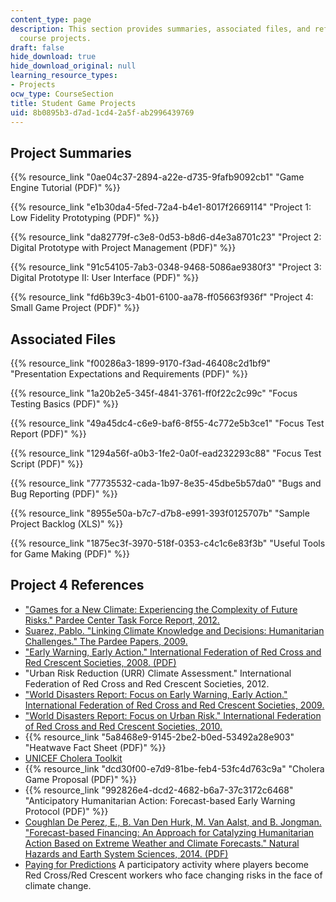 ```yaml
---
content_type: page
description: This section provides summaries, associated files, and references for
  course projects.
draft: false
hide_download: true
hide_download_original: null
learning_resource_types:
- Projects
ocw_type: CourseSection
title: Student Game Projects
uid: 8b0895b3-d7ad-1cd4-2a5f-ab2996439769
---
```

## Project Summaries

{{% resource_link "0ae04c37-2894-a22e-d735-9fafb9092cb1" "Game Engine Tutorial (PDF)" %}}

{{% resource_link "e1b30da4-5fed-72a4-b4e1-8017f2669114" "Project 1: Low Fidelity Prototyping (PDF)" %}}

{{% resource_link "da82779f-c3e8-0d53-b8d6-d4e3a8701c23" "Project 2: Digital Prototype with Project Management (PDF)" %}}

{{% resource_link "91c54105-7ab3-0348-9468-5086ae9380f3" "Project 3: Digital Prototype II: User Interface (PDF)" %}}

{{% resource_link "fd6b39c3-4b01-6100-aa78-ff05663f936f" "Project 4: Small Game Project (PDF)" %}}

## Associated Files

{{% resource_link "f00286a3-1899-9170-f3ad-46408c2d1bf9" "Presentation Expectations and Requirements (PDF)" %}}

{{% resource_link "1a20b2e5-345f-4841-3761-ff0f22c2c99c" "Focus Testing Basics (PDF)" %}}

{{% resource_link "49a45dc4-c6e9-baf6-8f55-4c772e5b3ce1" "Focus Test Report (PDF)" %}}

{{% resource_link "1294a56f-a0b3-1fe2-0a0f-ead232293c88" "Focus Test Script (PDF)" %}}

{{% resource_link "77735532-cada-1b97-8e35-45dbe5b57da0" "Bugs and Bug Reporting (PDF)" %}}

{{% resource_link "8955e50a-b7c7-d7b8-e991-393f0125707b" "Sample Project Backlog (XLS)" %}}

{{% resource_link "1875ec3f-3970-518f-0353-c4c1c6e83f3b" "Useful Tools for Game Making (PDF)" %}}

## Project 4 References

- ["Games for a New Climate: Experiencing the Complexity of Future Risks." Pardee Center Task Force Report, 2012.](http://www.bu.edu/pardee/publications-library/2012-archive-2/games-climate-task-force/)
- [Suarez, Pablo. "Linking Climate Knowledge and Decisions: Humanitarian Challenges." The Pardee Papers, 2009.](http://www.bu.edu/pardee/pardee-paper-007-climate/)
- ["Early Warning, Early Action." International Federation of Red Cross and Red Crescent Societies, 2008. (PDF)](https://www.climatecentre.org/downloads/files/reports/Early%20Warning%20Early%20Action%202008.pdf)
- "Urban Risk Reduction (URR) Climate Assessment." International Federation of Red Cross and Red Crescent Societies, 2012.
- ["World Disasters Report: Focus on Early Warning, Early Action." International Federation of Red Cross and Red Crescent Societies, 2009.](https://reliefweb.int/report/world/world-disasters-report-2009-focus-early-warning-early-action)
- ["World Disasters Report: Focus on Urban Risk." International Federation of Red Cross and Red Crescent Societies, 2010.](https://reliefweb.int/report/world/world-disasters-report-focus-urban-risk-2010)
- {{% resource_link "5a8468e9-9145-2be2-b0ed-53492a28e903" "Heatwave Fact Sheet (PDF)" %}}
- [UNICEF Cholera Toolkit](https://www.washcluster.net/node/29581)
- {{% resource_link "dcd30f00-e7d9-81be-feb4-53fc4d763c9a" "Cholera Game Proposal (PDF)" %}}
- {{% resource_link "992826e4-dcd2-4682-b6a7-37c3172c6468" "Anticipatory Humanitarian Action: Forecast-based Early Warning Protocol (PDF)" %}}
- [Coughlan De Perez, E., B. Van Den Hurk, M. Van Aalst, and B. Jongman. "Forecast-based Financing: An Approach for Catalyzing Humanitarian Action Based on Extreme Weather and Climate Forecasts." Natural Hazards and Earth System Sciences, 2014. (PDF)](http://www.nat-hazards-earth-syst-sci.net/15/895/2015/nhess-15-895-2015.pdf)
- [Paying for Predictions](http://www.climatecentre.org/resources-games/paying-for-predictions) A participatory activity where players become Red Cross/Red Crescent workers who face changing risks in the face of climate change.